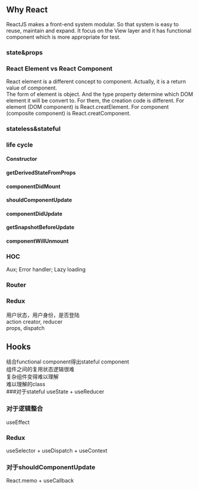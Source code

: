 ## Why React
ReactJS makes a front-end system modular. So that system is easy to reuse, maintain and expand. It focus on the View layer
and it has functional component which is more appropriate for test.
### state&props
### React Element vs React Component
React element is a different concept to component. Actually, it is a return value of component.  
The form of element is object. And the type property determine which DOM element it will be convert to.
For them, the creation code is different. For element (DOM component) is React.creatElement. For component (composite 
component) is React.creatComponent.  
### stateless&stateful
### life cycle
#### Constructor
#### getDerivedStateFromProps
#### componentDidMount
#### shouldComponentUpdate
#### componentDidUpdate
#### getSnapshotBeforeUpdate
#### componentWillUnmount
### HOC
Aux; Error handler; Lazy loading
### Router
### Redux
用户状态，用户身份，是否登陆  
action creator, reducer  
props, dispatch  
## Hooks
结合functional component得出stateful component  
组件之间的复用状态逻辑很难  
复杂组件变得难以理解  
难以理解的class  
###对于stateful
useState + useReducer
### 对于逻辑整合
useEffect
### Redux
useSelector + useDispatch + useContext
### 对于shouldComponentUpdate
React.memo + useCallback



